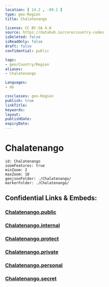 ```yaml
---
location: [ 14.2 , -89.1 ] 
type: geo-Region
title: Chalatenango

license: CC BY-SA 4.0
source: https://datahub.io/core/country-codes
isDeleted: false
isReadOnly: false
draft: false
confidential: public

tags:
- geo/Country/Region
aliases:
- Chalatenango

Languages:
- de

cssclasses: geo-Region
publish: true
linkTitle: 
keywords: 
layout: 
publishDate: 
expiryDate: 
---
```


# Chalatenango

```leaflet
id: Chalatenango
zoomFeatures: true 
minZoom: 2 
maxZoom: 18
geojsonFolder: ./Chalatenango/
markerFolder: ./Chalatenango/
```


## Confidential Links & Embeds: 

### [Chalatenango.public](/_public/\Earth\Continent\America~Central\El_Salvador\Departments~El_SalvadorChalatenango.public.md) 

### [Chalatenango.internal](/_internal/\Earth\Continent\America~Central\El_Salvador\Departments~El_SalvadorChalatenango.internal.md) 

### [Chalatenango.protect](/_protect/\Earth\Continent\America~Central\El_Salvador\Departments~El_SalvadorChalatenango.protect.md) 

### [Chalatenango.private](/_private/\Earth\Continent\America~Central\El_Salvador\Departments~El_SalvadorChalatenango.private.md) 

### [Chalatenango.personal](/_personal/\Earth\Continent\America~Central\El_Salvador\Departments~El_SalvadorChalatenango.personal.md) 

### [Chalatenango.secret](/_secret/\Earth\Continent\America~Central\El_Salvador\Departments~El_SalvadorChalatenango.secret.md)

